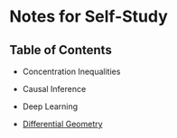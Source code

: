 # Notes for Self-Study 

## Table of Contents
- Concentration Inequalities

- Causal Inference

- Deep Learning

- [Differential Geometry](./self-study/differential_geometry/README.md)
